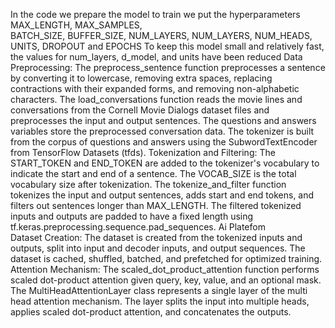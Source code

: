 In the code we prepare the model to train we put the hyperparameters 
MAX_LENGTH, MAX_SAMPLES,  
BATCH_SIZE, BUFFER_SIZE, NUM_LAYERS, NUM_LAYERS, NUM_HEADS, UNITS, 
DROPOUT and EPOCHS To keep this model small and relatively fast, the values for 
num_layers, d_model, and units have been reduced Data Preprocessing: 
 The preprocess_sentence function preprocesses a sentence by converting it 
to lowercase, removing extra spaces, replacing contractions with their 
expanded forms, and removing non-alphabetic characters. 
 The load_conversations function reads the movie lines and conversations 
from the Cornell Movie Dialogs dataset files and preprocesses the input 
and output sentences. 
The questions and answers variables store the preprocessed conversation 
data. 
The tokenizer is built from the corpus of questions and answers using the 
SubwordTextEncoder from TensorFlow Datasets (tfds). 
Tokenization and Filtering: 
 The START_TOKEN and END_TOKEN are added to the tokenizer's 
vocabulary to indicate the start and end of a sentence. 
The VOCAB_SIZE is the total vocabulary size after tokenization. 
The tokenize_and_filter function tokenizes the input and output 
sentences, adds start and end tokens, and filters out sentences longer than 
MAX_LENGTH. 
 The filtered tokenized inputs and outputs are padded to have a fixed 
length using tf.keras.preprocessing.sequence.pad_sequences. 
Ai Platefom  
Dataset Creation: 
 The dataset is created from the tokenized inputs and outputs, split into 
input and decoder inputs, and output sequences. 
 The dataset is cached, shuffled, batched, and prefetched for optimized 
training. 
Attention Mechanism: 
 The scaled_dot_product_attention function performs scaled dot-product 
attention given query, key, value, and an optional mask. 
The MultiHeadAttentionLayer class represents a single layer of the multi
head attention mechanism. The layer splits the input into multiple heads, 
applies scaled dot-product attention, and concatenates the outputs.
